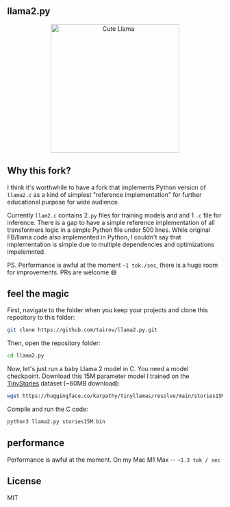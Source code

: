 ## llama2.py

<p align="center">
  <img src="assets/llama_cute.jpg" width="300" height="300" alt="Cute Llama">
</p>

## Why this fork?

I think it's worthwhile to have a fork that implements Python version of `llama2.c` as a kind of simplest "reference implementation" for further educational purpose for wide audience.

Currently `llam2.c` contains 2`.py` files for training models and and 1 `.c` file for inference. There is a gap to have a simple reference implementation of all transformers logic in a simple Python file under 500 lines. While original FB/llama code also implemented in Python, I couldn't say that implementation is simple due to multiple dependencies and optimizations impelemnted.

PS. Performance is awful at the moment `~1 tok./sec`, there is a huge room for improvements. PRs are welcome 😄


## feel the magic

First, navigate to the folder when you keep your projects and clone this repository to this folder:

```bash
git clone https://github.com/tairov/llama2.py.git
```

Then, open the repository folder:

```bash
cd llama2.py
```

Now, let's just run a baby Llama 2 model in C. You need a model checkpoint. Download this 15M parameter model I trained on the [TinyStories](https://huggingface.co/datasets/roneneldan/TinyStories) dataset (~60MB download):

```bash
wget https://huggingface.co/karpathy/tinyllamas/resolve/main/stories15M.bin
```

Compile and run the C code:

```bash
python3 llama2.py stories15M.bin
```

## performance

Performance is awful at the moment. 
On my Mac M1 Max -- `~1.3 tok / sec`

## License

MIT
